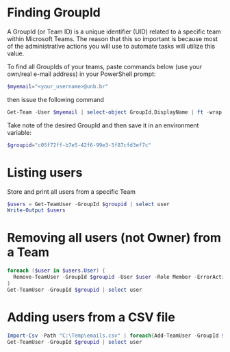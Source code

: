 # Finding GroupId

A GroupId (or Team ID) is a unique identifier (UID) related to a specific team within Microsoft Teams. 
The reason that this so important is because most of the administrative actions you will use to automate tasks will utilize this value.

To find all GroupIds of your teams, paste commands below (use your own/real e-mail address) in your PowerShell prompt:

```powershell
$myemail="<your_username>@unb.br"
```

then issue the following command

```powershell
Get-Team -User $myemail | select-object GroupId,DisplayName | ft -wrap
```

Take note of the desired GroupId and then save it in an environment variable:

```powershell
$groupid="c05f72ff-b7e5-42f6-99e3-5f87cfd3ef7c"
```

# Listing users

Store and print all users from a specific Team

```powershell
$users = Get-TeamUser -GroupId $groupid | select user
Write-Output $users
```

# Removing all users (not Owner) from a Team

```powershell
foreach ($user in $users.User) {
  Remove-TeamUser -GroupId $groupid -User $user -Role Member -ErrorAction:Ignore
}
Get-TeamUser -GroupId $groupid | select user
```

# Adding users from a CSV file

```powershell
Import-Csv -Path "C:\Temp\emails.csv" | foreach{Add-TeamUser -GroupId $groupid -user $_.emails}
Get-TeamUser -GroupId $groupid | select user
```
